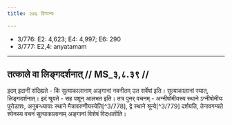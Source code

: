 ```yaml
---
title: २७६ टिप्पन्यः

---
```

- 3/776: E2: 4,623; E4: 4,997; E6: 290
- 3/777: E2,4: anyatamam

____________________________________________


## तत्काले वा लिङ्गदर्शनात् // MS_३,८.३९ //

इदम् इदानीं संदिह्यते - किं सुत्याकालानाम् अङ्गानां नवनीतम् उत सर्वेषां इति। सुत्याकालानां स्यात्, लिङ्गदर्शनात्। इदं श्रूयते - सह पशून् आलभत इति। तत्र पुनर् वचनम् - अग्नीषोमीयस्य स्थाने ऽग्नीषोमीयः पुरोडाशः, अनुबन्ध्यायाः स्थाने मैत्रावरुणीयस्येति[^3/778], द्वे स्थाने श्रून्ये[^3/779] दर्शयति, तेनावगम्यते श्येनस्य वचनं सुत्याकालानाम् अङ्गानां विशेषं विदधातीति।
